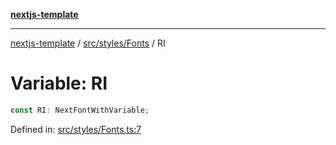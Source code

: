 [**nextjs-template**](README.md)

---

[nextjs-template](README.md) / [src/styles/Fonts](src.styles.Fonts.md) / RI

# Variable: RI

```ts
const RI: NextFontWithVariable;
```

Defined in: [src/styles/Fonts.ts:7](https://github.com/Its-Satyajit/nextjs-template/blob/c8d81b09293d759cbf04e9bc7e542cc7d90740e6/src/styles/Fonts.ts#L7)
